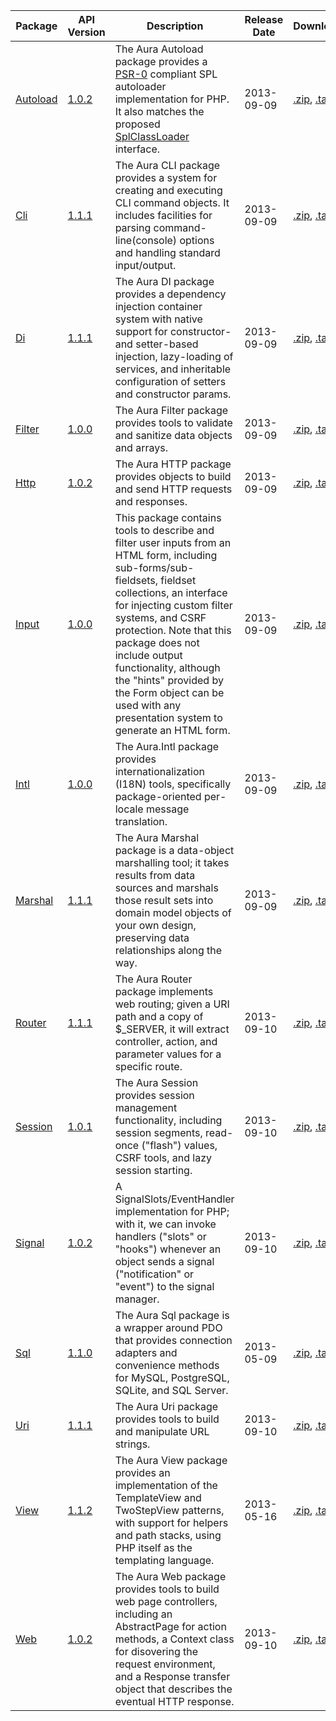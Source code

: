 Package | API Version | Description | Release Date | Downloads | Development 
--- | --- | --- | --- | --- | --- 
[Autoload](/packages/Aura.Autoload/1.0.2) | [1.0.2](/packages/Aura.Autoload/1.0.2/api) | The Aura Autoload package provides a [PSR-0](https://github.com/php-fig/fig-standards/blob/master/accepted/PSR-0.md) compliant SPL autoloader implementation for PHP. It also matches the proposed [SplClassLoader](https://wiki.php.net/rfc/splclassloader) interface. | 2013-09-09 | [.zip](https://github.com/auraphp/Aura.Autoload/zipball/1.0.2), [.tar.gz](https://github.com/auraphp/Aura.Autoload/tarball/1.0.2) | [Github](https://github.com/auraphp/Aura.Autoload)
[Cli](/packages/Aura.Cli/1.1.1) | [1.1.1](/packages/Aura.Cli/1.1.1/api) | The Aura CLI package provides a system for creating and executing CLI command objects.  It includes facilities for parsing command-line(console) options and handling standard input/output. | 2013-09-09 | [.zip](https://github.com/auraphp/Aura.Cli/zipball/1.1.1), [.tar.gz](https://github.com/auraphp/Aura.Cli/tarball/1.1.1) | [Github](https://github.com/auraphp/Aura.Cli)
[Di](/packages/Aura.Di/1.1.1) | [1.1.1](/packages/Aura.Di/1.1.1/api) | The Aura DI package provides a dependency injection container system with native support for constructor- and setter-based injection, lazy-loading of services, and inheritable configuration of setters and constructor params. | 2013-09-09 | [.zip](https://github.com/auraphp/Aura.Di/zipball/1.1.1), [.tar.gz](https://github.com/auraphp/Aura.Di/tarball/1.1.1) | [Github](https://github.com/auraphp/Aura.Di)
[Filter](/packages/Aura.Filter/1.0.0) | [1.0.0](/packages/Aura.Filter/1.0.0/api) | The Aura Filter package provides tools to validate and sanitize data objects and arrays. | 2013-09-09 | [.zip](https://github.com/auraphp/Aura.Filter/zipball/1.0.0), [.tar.gz](https://github.com/auraphp/Aura.Filter/tarball/1.0.0) | [Github](https://github.com/auraphp/Aura.Filter)
[Http](/packages/Aura.Http/1.0.2) | [1.0.2](/packages/Aura.Http/1.0.2/api) | The Aura HTTP package provides objects to build and send HTTP requests and responses. | 2013-09-09 | [.zip](https://github.com/auraphp/Aura.Http/zipball/1.0.2), [.tar.gz](https://github.com/auraphp/Aura.Http/tarball/1.0.2) | [Github](https://github.com/auraphp/Aura.Http)
[Input](/packages/Aura.Input/1.0.0) | [1.0.0](/packages/Aura.Input/1.0.0/api) | This package contains tools to describe and filter user inputs from an HTML form, including sub-forms/sub-fieldsets, fieldset collections, an interface for injecting custom filter systems, and CSRF protection. Note that this package does not include output functionality, although the "hints" provided by the Form object can be used with any presentation system to generate an HTML form. | 2013-09-09 | [.zip](https://github.com/auraphp/Aura.Input/zipball/1.0.0), [.tar.gz](https://github.com/auraphp/Aura.Input/tarball/1.0.0) | [Github](https://github.com/auraphp/Aura.Input)
[Intl](/packages/Aura.Intl/1.0.0) | [1.0.0](/packages/Aura.Intl/1.0.0/api) | The Aura.Intl package provides internationalization (I18N) tools, specifically package-oriented per-locale message translation. | 2013-09-09 | [.zip](https://github.com/auraphp/Aura.Intl/zipball/1.0.0), [.tar.gz](https://github.com/auraphp/Aura.Intl/tarball/1.0.0) | [Github](https://github.com/auraphp/Aura.Intl)
[Marshal](/packages/Aura.Marshal/1.1.1) | [1.1.1](/packages/Aura.Marshal/1.1.1/api) | The Aura Marshal package is a data-object marshalling tool; it takes results from data sources and marshals those result sets into domain model objects of your own design, preserving data relationships along the way. | 2013-09-09 | [.zip](https://github.com/auraphp/Aura.Marshal/zipball/1.1.1), [.tar.gz](https://github.com/auraphp/Aura.Marshal/tarball/1.1.1) | [Github](https://github.com/auraphp/Aura.Marshal)
[Router](/packages/Aura.Router/1.1.1) | [1.1.1](/packages/Aura.Router/1.1.1/api) | The Aura Router package implements web routing; given a URI path and a copy of $_SERVER, it will extract controller, action, and parameter values for a specific route. | 2013-09-10 | [.zip](https://github.com/auraphp/Aura.Router/zipball/1.1.1), [.tar.gz](https://github.com/auraphp/Aura.Router/tarball/1.1.1) | [Github](https://github.com/auraphp/Aura.Router)
[Session](/packages/Aura.Session/1.0.1) | [1.0.1](/packages/Aura.Session/1.0.1/api) | The Aura Session provides session management functionality, including session segments, read-once ("flash") values, CSRF tools, and lazy session starting. | 2013-09-10 | [.zip](https://github.com/auraphp/Aura.Session/zipball/1.0.1), [.tar.gz](https://github.com/auraphp/Aura.Session/tarball/1.0.1) | [Github](https://github.com/auraphp/Aura.Session)
[Signal](/packages/Aura.Signal/1.0.2) | [1.0.2](/packages/Aura.Signal/1.0.2/api) | A SignalSlots/EventHandler implementation for PHP; with it, we can invoke handlers ("slots" or "hooks") whenever an object sends a signal ("notification" or "event") to the signal manager. | 2013-09-10 | [.zip](https://github.com/auraphp/Aura.Signal/zipball/1.0.2), [.tar.gz](https://github.com/auraphp/Aura.Signal/tarball/1.0.2) | [Github](https://github.com/auraphp/Aura.Signal)
[Sql](/packages/Aura.Sql/1.1.0) | [1.1.0](/packages/Aura.Sql/1.1.0/api) | The Aura Sql package is a wrapper around PDO that provides connection adapters and convenience methods for MySQL, PostgreSQL, SQLite, and SQL Server. | 2013-05-09 | [.zip](https://github.com/auraphp/Aura.Sql/zipball/1.1.0), [.tar.gz](https://github.com/auraphp/Aura.Sql/tarball/1.1.0) | [Github](https://github.com/auraphp/Aura.Sql)
[Uri](/packages/Aura.Uri/1.1.1) | [1.1.1](/packages/Aura.Uri/1.1.1/api) | The Aura Uri package provides tools to build and manipulate URL strings. | 2013-09-10 | [.zip](https://github.com/auraphp/Aura.Uri/zipball/1.1.1), [.tar.gz](https://github.com/auraphp/Aura.Uri/tarball/1.1.1) | [Github](https://github.com/auraphp/Aura.Uri)
[View](/packages/Aura.View/1.1.2) | [1.1.2](/packages/Aura.View/1.1.2/api) | The Aura View package provides an implementation of the TemplateView and TwoStepView patterns, with support for helpers and path stacks, using PHP itself as the templating language. | 2013-05-16 | [.zip](https://github.com/auraphp/Aura.View/zipball/1.1.2), [.tar.gz](https://github.com/auraphp/Aura.View/tarball/1.1.2) | [Github](https://github.com/auraphp/Aura.View)
[Web](/packages/Aura.Web/1.0.2) | [1.0.2](/packages/Aura.Web/1.0.2/api) | The Aura Web package provides tools to build web page controllers, including an AbstractPage for action methods, a Context class for disovering the request environment, and a Response transfer object that describes the eventual HTTP response. | 2013-09-10 | [.zip](https://github.com/auraphp/Aura.Web/zipball/1.0.2), [.tar.gz](https://github.com/auraphp/Aura.Web/tarball/1.0.2) | [Github](https://github.com/auraphp/Aura.Web)
